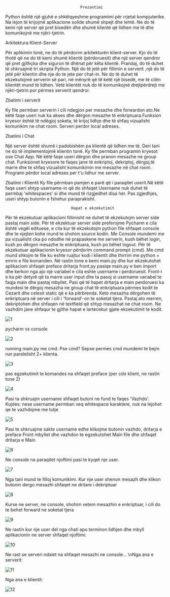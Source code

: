                                       
                                     Prezantimi
                                     
                                     
Python është një gjuhë e shkëlqyeshme programimi për rrjetat kompjuterike. Na lejon të krijojmë aplikacione solide shumë shpejt dhe lehtë. Ne do të kemi një server që pret bisedën dhe shumë klientë që lidhen me të dhe komunikojnë me njëri-tjetrin. 


Arkitektura Klient-Server

Për aplikimin tonë, ne do të përdorim arkitekturën klient-server. Kjo do të thotë që ne do të kemi shumë klientë (përdoruesit) dhe një server qendror që pret gjithçka dhe siguron të dhënat për këta klientë.
Prandaj, do të duhet të shkruajmë tri skripta Python. Një do të jetë për fillimin e serverit ,një do të jetë për klientin dhe nje do te jete per chat-in. Ne do të duhet të ekzekutojmë serverin së pari, në mënyrë që të ketë një bisedë, me të cilën klientët mund të lidhen. Vetë klientët nuk do të komunikojnë drejtpërdrejt me njëri-tjetrin por përmes serverit qendror.


Zbatimi i serverit

Ky file permban serverin i cili ndegjon per mesazhe dhe forwardon ato.Ne këtë faqe useri nuk ka akses dhe dërgon mesazhe të enkriptuara.Funksion kryesor është të ndëgjoj soketa, të krijoj lidhje dhe të shfaq vizualisht komunikim ne chat room. Serveri perdor local adreses.

Zbatimi i Chat

Një server është shumë i padobishëm pa klientë që lidhen me të. Deri tani ne do të implementojmë klientin tonë. 
Ky file permban programin kryesot ose Chat App. Në këtë faqe useri dërgon dhe pranon mesazhe ne group chat. Funksionet kryesore te faqes jane të enkriptoj, dekriptoj, dërgoj,të marre dhe te shfaq vizualisht komunikimin me mesazhe në chat room.  Programi përdor local adreses per t'u lidhur me server.

Zbatimi i Klientit
Ky file përmban pamjen e parë që i paraqitet userit.Në këtë faqe useri shtyp username-in që do shfaqet Username nuk duhet të permbaj 'whitespaces' si dhe mund të rizgjedhet disa her. Pas zgjedhjes, useri shtyp butonin e fshehur paraprakisht.
                                 
                                 Hapat e ekzekutimit


Për të ekzekutuar aplikacioni fillimisht ne duhet të ekzekutojm server side pastaj main side. Për të ekzektuar server side preferojme Pycharm e cila është vegël edituese, e cila kur të ekzekutojm python file shfaqet console dhe te njejten kohe mund te shohim source kodin. Me Console mundemi me pa vizualisht cka po ndodhe në prapaskene me serverin, kush bëhet login, kush po dërgon mesazhe te enkriptuara, kush po bëhet logout. Për të ekzekutuar aplikacionin kryesor përdorim command prompt (cmd). Me cmd mund shkojm te file ku eshte ruajtur kodi i klientit dhe thirrim me python + emrin e file komanden. Në rastin tone e kemi main.py dhe kur ekzekutohet aplikacioni shfaqet preface dritarja front.py pasiqe main.py e ben import dhe kerkon nga ajo nje variabel e cila eshte username i perdoruesit. Front-i e ka për detyrë  që ta marre user input dhe ta pasoj si username variabel te faqja main dhe pastaj mbyllet. Pasi që të hapet dritarja e main perdoruesi ka mundesi te dërgoj mesazha ne group chat të enkriptuara përmes kodit te Cezarit dhe celesit static që e ka përbrenda. Keto mesazha dërgohen të enkriptuara në server i cili i 'forward'-on te soketat tjera. Pastaj ato merren, dekriptohen dhe shfaqen në textfield që shtyp mesazhat ne chat room. Ne vazhdim jane shfaqur te gjithe hapat e lartecekur gjate  ekzekutimit te kodit.




![1](https://user-images.githubusercontent.com/58037389/107862583-e6e16380-6e4d-11eb-897b-52680fd64efa.png)


pycharm vs console


![2](https://user-images.githubusercontent.com/58037389/107862652-64a56f00-6e4e-11eb-9e25-a547ecadc045.png)

running main.py me cmd. 
Pse cmd? 
Sepse permes cmd mundemi te bejm run paralelisht 2+ klienta.


![3](https://user-images.githubusercontent.com/58037389/107862654-67a05f80-6e4e-11eb-8e4d-8dd28d19dfc5.png)



pas egzekutimit te komandes na shfaqet preface (per cdo klient, ne rastin tone 2)  



![4](https://user-images.githubusercontent.com/58037389/107862657-6e2ed700-6e4e-11eb-92ff-26d41bcd60e7.png)


Pasi ta  shkruajm  username shfaqet butoni ne fund te faqes 'Vazhdo'.
Kujdes: nese username permban veq whitespace karaktere, nuk na lejohet qe te vazhdojme me tutje


![5](https://user-images.githubusercontent.com/58037389/107862659-6ff89a80-6e4e-11eb-8dec-a7723041ac15.png)



Pasi te shkruajme sakte username edhe klikojme butonin vazhdo, dritarja e preface Front mbyllet dhe vazhdon te egzekutohet Main file dhe shfaqet dritarja e Main



![6](https://user-images.githubusercontent.com/58037389/107862662-71c25e00-6e4e-11eb-9515-ef95ef3645de.png)



Ne console na paraqitet njoftimi pasi te kyqet nje user.



![7](https://user-images.githubusercontent.com/58037389/107862665-7555e500-6e4e-11eb-8b8c-3b194335ea41.png)



Nga tani mund te filloj komunikimi. Kur nje user shenon mesazh dhe klikon butonin dergo mesazhi shfaqet ne dritare i dekriptuar




![8](https://user-images.githubusercontent.com/58037389/107862666-771fa880-6e4e-11eb-8a2b-feee5cb4c164.png)



Kurse ne server, ne console, shohim vetem mesazhin e enkriptuar, i cili do te behet forward ne soketat tjera




![9](https://user-images.githubusercontent.com/58037389/107862669-79820280-6e4e-11eb-9274-df741516d775.png)




Ne rastin kur nje user del nga chati apo terminon lidhjen dhe mbyll aplikacionin ne server shfaqet njoftimi:




![10](https://user-images.githubusercontent.com/58037389/107862670-7b4bc600-6e4e-11eb-866a-96114696ea47.png)




Ne rast se serveri ndalet na shfaqet mesazhi ne console...
\nNga ana e serverit:




![11](https://user-images.githubusercontent.com/58037389/107862673-7e46b680-6e4e-11eb-833c-c8039083968b.png)




Nga ana e klientit:




![12](https://user-images.githubusercontent.com/58037389/107862674-8141a700-6e4e-11eb-9508-ca5c419eebdb.png)



